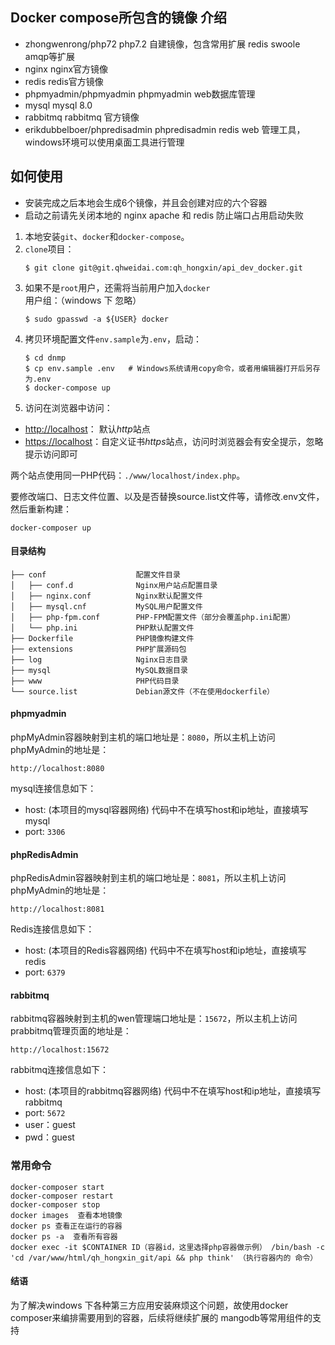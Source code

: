 
## Docker compose所包含的镜像 介绍

 - zhongwenrong/php72    php7.2 自建镜像，包含常用扩展 redis swoole amqp等扩展
 - nginx  nginx官方镜像
 - redis  redis官方镜像
 - phpmyadmin/phpmyadmin   phpmyadmin web数据库管理
 - mysql mysql 8.0  
 - rabbitmq rabbitmq 官方镜像
 - erikdubbelboer/phpredisadmin  phpredisadmin redis web 管理工具，windows环境可以使用桌面工具进行管理



## 如何使用
- 安装完成之后本地会生成6个镜像，并且会创建对应的六个容器  
- 启动之前请先关闭本地的 nginx apache 和 redis 防止端口占用启动失败

1. 本地安装`git`、`docker`和`docker-compose`。
2. `clone`项目：
    ```
    $ git clone git@git.qhweidai.com:qh_hongxin/api_dev_docker.git
    ```
3. 如果不是`root`用户，还需将当前用户加入`docker`用户组：（windows 下 忽略）
    ```
    $ sudo gpasswd -a ${USER} docker
    ```
4. 拷贝环境配置文件`env.sample`为`.env`，启动：
    ```
    $ cd dnmp
    $ cp env.sample .env   # Windows系统请用copy命令，或者用编辑器打开后另存为.env
    $ docker-compose up
    ```
5. 访问在浏览器中访问：

 - [http://localhost](http://localhost)： 默认*http*站点
 - [https://localhost](https://localhost)：自定义证书*https*站点，访问时浏览器会有安全提示，忽略提示访问即可

两个站点使用同一PHP代码：`./www/localhost/index.php`。

要修改端口、日志文件位置、以及是否替换source.list文件等，请修改.env文件，然后重新构建：
```
docker-composer up
```
#### 目录结构
```
├── conf                    配置文件目录
│   ├── conf.d              Nginx用户站点配置目录
│   ├── nginx.conf          Nginx默认配置文件
│   ├── mysql.cnf           MySQL用户配置文件
│   ├── php-fpm.conf        PHP-FPM配置文件（部分会覆盖php.ini配置）
│   └── php.ini             PHP默认配置文件
├── Dockerfile              PHP镜像构建文件
├── extensions              PHP扩展源码包
├── log                     Nginx日志目录
├── mysql                   MySQL数据目录
├── www                     PHP代码目录
└── source.list             Debian源文件（不在使用dockerfile）
```
#### phpmyadmin 
phpMyAdmin容器映射到主机的端口地址是：`8080`，所以主机上访问phpMyAdmin的地址是：
```
http://localhost:8080
```
mysql连接信息如下：
- host: (本项目的mysql容器网络)  代码中不在填写host和ip地址，直接填写 mysql
- port: `3306`
####  phpRedisAdmin
phpRedisAdmin容器映射到主机的端口地址是：`8081`，所以主机上访问phpMyAdmin的地址是：
```
http://localhost:8081
```
Redis连接信息如下：
- host: (本项目的Redis容器网络) 代码中不在填写host和ip地址，直接填写 redis
- port: `6379`
####  rabbitmq
rabbitmq容器映射到主机的wen管理端口地址是：`15672`，所以主机上访问prabbitmq管理页面的地址是：
```
http://localhost:15672
```
rabbitmq连接信息如下：
- host: (本项目的rabbitmq容器网络) 代码中不在填写host和ip地址，直接填写 rabbitmq
- port: `5672`
- user：guest
- pwd：guest

### 常用命令
```
docker-composer start
docker-composer restart
docker-composer stop
docker images  查看本地镜像
docker ps 查看正在运行的容器
docker ps -a  查看所有容器 
docker exec -it $CONTAINER ID（容器id，这里选择php容器做示例） /bin/bash -c  'cd /var/www/html/qh_hongxin_git/api && php think' （执行容器内的 命令）
```


#### 结语
为了解决windows 下各种第三方应用安装麻烦这个问题，故使用docker composer来编排需要用到的容器，后续将继续扩展的 mangodb等常用组件的支持


